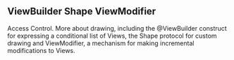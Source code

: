 ## ViewBuilder Shape ViewModifier

Access Control. More about drawing, including the @ViewBuilder construct for expressing a conditional list of Views, the Shape protocol for custom drawing and ViewModifier, a mechanism for making incremental modifications to Views.
